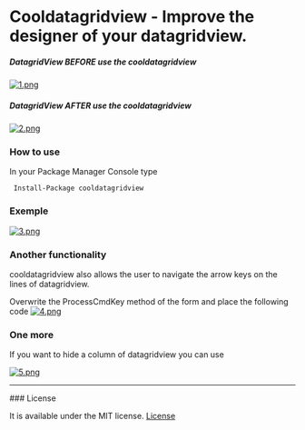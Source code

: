 # Cooldatagridview - Improve the designer of your datagridview.
##### DatagridView BEFORE use the cooldatagridview

[![1.png](https://s15.postimg.org/irxdzqtln/image.png)](https://postimg.org/image/amfc1l5cn/)

##### DatagridView AFTER use the cooldatagridview

[![2.png](https://s15.postimg.org/5z99zthzv/image.png)](https://postimg.org/image/ufrfuaiqf/)

### How to use
 In your Package Manager Console type 
 ```
  Install-Package cooldatagridview
```
### Exemple
[![3.png](https://s15.postimg.org/jewap9qhn/image.png)](https://postimg.org/image/4ixrhof2v/)

### Another functionality
cooldatagridview also allows the user to navigate the arrow keys on the lines of datagridview.

Overwrite the ProcessCmdKey method of the form and place the following code
[![4.png](https://s15.postimg.org/wujbepyzf/image.png)](https://postimg.org/image/g6rtc847r/)

### One more
If you want to hide a column of datagridview you can use

[![5.png](https://s15.postimg.org/tmeu1ocpn/image.png)](https://postimg.org/image/6ky8vxd1z/)
<hr>
### License

It is available under the MIT license.
[License](https://opensource.org/licenses/mit-license.php)



